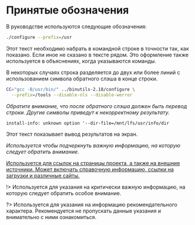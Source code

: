 # Принятые обозначения

В руководстве используются следующие обозначения:

```bash
./configure --prefix=/usr
```

Этот текст необходимо набрать в командной строке в точности так, как показано. Если иное не сказано в тексте рядом. Это оформление также используется в объяснениях, когда указываются команды.

В некоторых случаях строка разделяется до двух или более линий    с использованием символа обратного слэша в конце строки.

```bash
CC="gcc -B/usr/bin/" ../binutils-2.18/configure \
  --prefix=/tools --disable-nls --disable-werror
```

*Обратите внимание, что после обратного слэша должен быть перевод строки. Другие символы приведут к некорректному результату.*

```
install-info: unknown option '--dir-file=/mnt/lfs/usr/info/dir
```

Этот текст показывает вывод результатов на экран.


*Используется чтобы подчеркнуть важную информацию, на которую следует обратить внимание.*

[Используется для ссылок на страницы проекта, а также на внешние источники. Может включать справочную информацию, ссылки на загрузки и различные сайты.](prologue/typography.md)

!> Используется для указания на критически важную информацию, на которую следует обратить особое внимание.

?> Используется для указания на информацию рекомендательного характера. Рекомендуется не пропускать данные указания и внимательно с ними ознакомиться.
